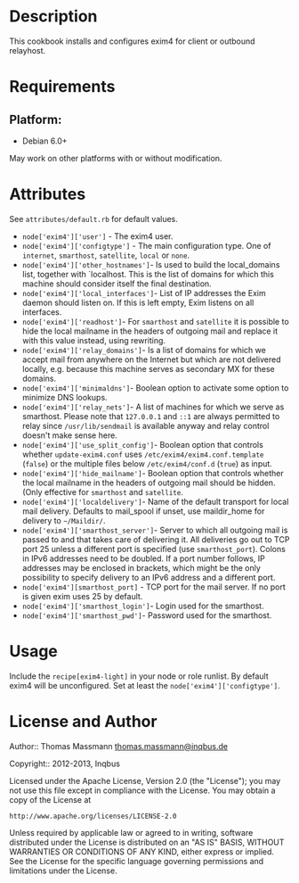 Description
===========

This cookbook installs and configures exim4 for client or outbound relayhost.

Requirements
============

## Platform:

* Debian 6.0+

May work on other platforms with or without modification.

Attributes
==========

See `attributes/default.rb` for default values.

* `node['exim4']['user']` - The exim4 user.
* `node['exim4']['configtype']` - The main configuration type. One of
  `internet`, `smarthost`, `satellite`, `local` or `none`.
* `node['exim4']['other_hostnames']`- Is used to build the local_domains list,
  together with `localhost. This is the list of domains for which this
  machine should consider itself the final destination.
* `node['exim4']['local_interfaces']`- List of IP addresses the Exim daemon
  should listen on. If this is left empty, Exim listens on all interfaces.
* `node['exim4']['readhost']`- For `smarthost` and `satellite` it is possible
  to hide the local mailname in the headers of outgoing mail and replace it
  with this value instead, using rewriting.
* `node['exim4']['relay_domains']`- Is a list of domains for which we accept
  mail from anywhere on the Internet but which are not delivered locally, e.g.
  because this machine serves as secondary MX for these domains.
* `node['exim4']['minimaldns']`- Boolean option to activate some option to
  minimize DNS lookups.
* `node['exim4']['relay_nets']`- A list of machines for which we serve as
  smarthost. Please note that `127.0.0.1` and `::1` are always permitted to
  relay since `/usr/lib/sendmail` is available anyway and relay control
  doesn't make sense here.
* `node['exim4']['use_split_config']`- Boolean option that controls whether
  `update-exim4.conf` uses `/etc/exim4/exim4.conf.template` (`false`) or the
  multiple files below `/etc/exim4/conf.d` (`true`) as input.
* `node['exim4']['hide_mailname']`- Boolean option that controls whether the
  local mailname in the headers of outgoing mail should be hidden. (Only
  effective for `smarthost` and `satellite`.
* `node['exim4']['localdelivery']`- Name of the default transport for local
  mail delivery. Defaults to mail_spool if unset, use maildir_home for
  delivery to `~/Maildir/`.
* `node['exim4']['smarthost_server']`- Server to which all outgoing
  mail is passed to and that takes care of delivering it. All deliveries go
  out to TCP port 25 unless a different port is specified (use
  `smarthost_port`). Colons in IPv6 addresses need to be doubled. If a port
  number follows, IP addresses may be enclosed in brackets, which might be
  the only possibility to specify delivery to an IPv6 address and a different
  port.
* `node['exim4'][smarthost_port]` - TCP port for the mail server. If no port
  is given exim uses 25 by default.
* `node['exim4']['smarthost_login']`- Login used for the smarthost.
* `node['exim4']['smarthost_pwd']`- Password used for the smarthost.


Usage
=====

Include the `recipe[exim4-light]` in your node or role runlist. By default
exim4 will be unconfigured. Set at least the `node['exim4']['configtype']`.


License and Author
==================

Author:: Thomas Massmann <thomas.massmann@inqbus.de>

Copyright:: 2012-2013, Inqbus

Licensed under the Apache License, Version 2.0 (the "License");
you may not use this file except in compliance with the License.
You may obtain a copy of the License at

    http://www.apache.org/licenses/LICENSE-2.0

Unless required by applicable law or agreed to in writing, software
distributed under the License is distributed on an "AS IS" BASIS,
WITHOUT WARRANTIES OR CONDITIONS OF ANY KIND, either express or implied.
See the License for the specific language governing permissions and
limitations under the License.
